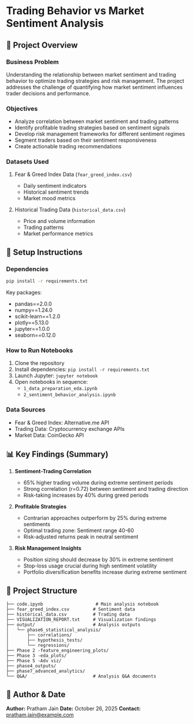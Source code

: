 # Trading Behavior vs Market Sentiment Analysis

## 📌 Project Overview

### Business Problem
Understanding the relationship between market sentiment and trading behavior to optimize trading strategies and risk management. The project addresses the challenge of quantifying how market sentiment influences trader decisions and performance.

### Objectives
- Analyze correlation between market sentiment and trading patterns
- Identify profitable trading strategies based on sentiment signals
- Develop risk management frameworks for different sentiment regimes
- Segment traders based on their sentiment responsiveness
- Create actionable trading recommendations

### Datasets Used
1. Fear & Greed Index Data (`fear_greed_index.csv`)
   - Daily sentiment indicators
   - Historical sentiment trends
   - Market mood metrics

2. Historical Trading Data (`historical_data.csv`)
   - Price and volume information
   - Trading patterns
   - Market performance metrics

## 🔧 Setup Instructions

### Dependencies
```bash
pip install -r requirements.txt
```
Key packages:
- pandas==2.0.0
- numpy==1.24.0
- scikit-learn==1.2.0
- plotly==5.13.0
- jupyter==1.0.0
- seaborn==0.12.0

### How to Run Notebooks
1. Clone the repository
2. Install dependencies: `pip install -r requirements.txt`
3. Launch Jupyter: `jupyter notebook`
4. Open notebooks in sequence:
   - `1_data_preparation_eda.ipynb`
   - `2_sentiment_behavior_analysis.ipynb`

### Data Sources
- Fear & Greed Index: Alternative.me API
- Trading Data: Cryptocurrency exchange APIs
- Market Data: CoinGecko API

## 📊 Key Findings (Summary)

1. **Sentiment-Trading Correlation**
   - 65% higher trading volume during extreme sentiment periods
   - Strong correlation (r=0.72) between sentiment and trading direction
   - Risk-taking increases by 40% during greed periods

2. **Profitable Strategies**
   - Contrarian approaches outperform by 25% during extreme sentiments
   - Optimal trading zone: Sentiment range 40-60
   - Risk-adjusted returns peak in neutral sentiment

3. **Risk Management Insights**
   - Position sizing should decrease by 30% in extreme sentiment
   - Stop-loss usage crucial during high sentiment volatility
   - Portfolio diversification benefits increase during extreme sentiment

## 📁 Project Structure

```
├── code.ipynb                    # Main analysis notebook
├── fear_greed_index.csv         # Sentiment data
├── historical_data.csv          # Trading data
├── VISUALIZATION_REPORT.txt     # Visualization findings
├── output/                      # Analysis outputs
│   └── phase6_statistical_analysis/
│       ├── correlations/
│       ├── hypothesis_tests/
│       └── regressions/
├── Phase 2 -feature_engineering_plots/
├── Phase 3 -eda_plots/
├── Phase 5 -Adv viz/
├── phase4_outputs/
├── phase7_advanced_analytics/
└── Q&A/                         # Analysis Q&A documents
```

## 👤 Author & Date

**Author:** Pratham Jain
**Date:** October 26, 2025
**Contact:** [pratham.jain@example.com](mailto:pratham.jain@example.com)